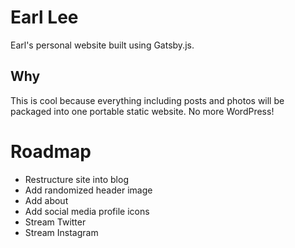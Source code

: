 # Earl Lee

Earl's personal website built using Gatsby.js.

## Why

This is cool because everything including posts and photos will be packaged into one portable static website. No more WordPress!

# Roadmap

- Restructure site into blog
- Add randomized header image
- Add about
- Add social media profile icons
- Stream Twitter
- Stream Instagram
